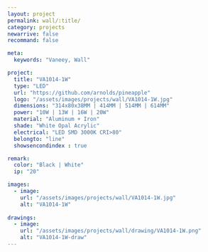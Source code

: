 ```yaml
---
layout: project
permalink: wall/:title/
category: projects
newarrive: false
recommand: false

meta:
  keywords: "Vaneey, Wall"

project:
  title: "VA1014-1W"
  type: "LED"
  url: "https://github.com/arnolds/pineapple"
  logo: "/assets/images/projects/wall/VA1014-1W.jpg"
  dimensions: "314x80x38MM | 414MM | 514MM | 614MM"
  power: "10W | 13W | 16W | 20W"
  material: "Aluminum + Iron"
  shade: "White Opal Acrylic"
  electrical: "LED SMD 3000K CRI>80"
  belongto: "line"
  showsencondindex : true

remark:
  color: "Black | White"
  ip: "20"

images:
  - image:
    url: "/assets/images/projects/wall/VA1014-1W.jpg"
    alt: "VA1014-1W"
    
drawings:
  - image:
    url: "/assets/images/projects/wall/drawing/VA1014-1W.png"
    alt: "VA1014-1W-draw"
---
```

